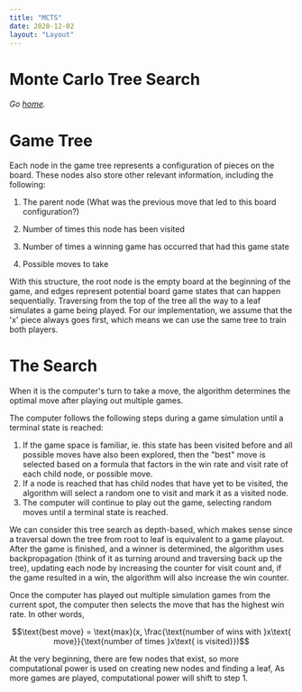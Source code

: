 ```yaml
---
title: "MCTS"
date: 2020-12-02
layout: "Layout"
---
```


# Monte Carlo Tree Search 

*Go [home](/).*

# Game Tree

Each node in the game tree represents a configuration of pieces on the board. These nodes also store other relevant information, including the following:

1. The parent node (What was the previous move that led to this board configuration?)

2. Number of times this node has been visited

3. Number of times a winning game has occurred that had this game state

4. Possible moves to take

With this structure, the root node is the empty board at the beginning of the game, and edges represent potential board game states that can happen sequentially. Traversing from the top of the tree all the way to a leaf simulates a game being played. For our implementation, we assume that the 'x' piece always goes first, which means we can use the same tree to train both players.

# The Search

When it is the computer's turn to take a move, the algorithm determines the optimal move after playing out multiple games.

The computer follows the following steps during a game simulation until a terminal state is reached:

1. If the game space is familiar, ie. this state has been visited before and all possible moves have also been explored, then the "best" move is selected based on a formula that factors in the win rate and visit rate of each child node, or possible move.
2. If a node is reached that has child nodes that have yet to be visited, the algorithm will select a random one to visit and mark it as a visited node.
3. The computer will continue to play out the game, selecting random moves until a terminal state is reached.

We can consider this tree search as depth-based, which makes sense since a traversal down the tree from root to leaf is equivalent to a game playout. After the game is finished, and a winner is determined, the algorithm uses backpropagation (think of it as turning around and traversing back up the tree), updating each node by increasing the counter for visit count and, if the game resulted in a win, the algorithm will also increase the win counter.

Once the computer has played out multiple simulation games from the current spot, the computer then selects the move that has the highest win rate. In other words,

$$\text{best move} = \text{max}(x, \frac{\text{number of wins with }x\text{ move}}{\text{number of times }x\text{ is visited}})$$

At the very beginning, there are few nodes that exist, so more computational power is used on creating new nodes and finding a leaf, As more games are played, computational power will shift to  step 1.
